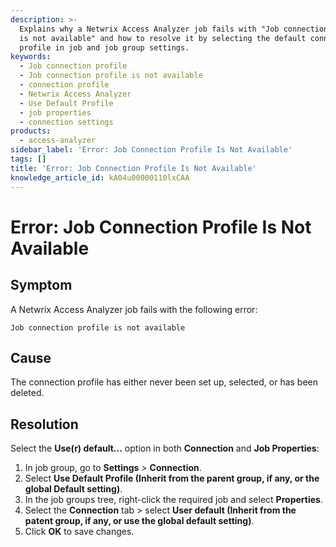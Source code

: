 ```yaml
---
description: >-
  Explains why a Netwrix Access Analyzer job fails with "Job connection profile
  is not available" and how to resolve it by selecting the default connection
  profile in job and job group settings.
keywords:
  - Job connection profile
  - Job connection profile is not available
  - connection profile
  - Netwrix Access Analyzer
  - Use Default Profile
  - job properties
  - connection settings
products:
  - access-analyzer
sidebar_label: 'Error: Job Connection Profile Is Not Available'
tags: []
title: 'Error: Job Connection Profile Is Not Available'
knowledge_article_id: kA04u00000110lxCAA
---
```


# Error: Job Connection Profile Is Not Available

## Symptom

A Netwrix Access Analyzer job fails with the following error:

```
Job connection profile is not available
```

## Cause

The connection profile has either never been set up, selected, or has been deleted.

## Resolution

Select the **Use(r) default...** option in both **Connection** and **Job Properties**:

1. In job group, go to **Settings** > **Connection**.
2. Select **Use Default Profile (Inherit from the parent group, if any, or the global Default setting)**.
3. In the job groups tree, right-click the required job and select **Properties**.
4. Select the **Connection** tab > select **User default (Inherit from the patent group, if any, or use the global default setting)**.
5. Click **OK** to save changes.
